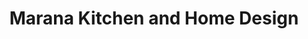 ---
title: "Marana Kitchen and Home Design"
url: /toronto/marana-kitchen-and-home-design/
shop: kitchen
---